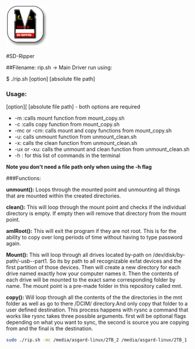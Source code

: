 
![LOGO](/src/SD-Ripper-LOGO.png "LOGO")


#SD-Ripper

##Filename: rip.sh -> Main Driver
run using:

$  ./rip.sh [option] [absolute file path]

### Usage:

 [option][ [absolute file path] - both options are required
 * -m :calls mount function from mount_copy.sh
 * -c :calls copy function from mount_copy.sh
 * -mc or -cm: calls mount  and copy functions from mount_copy.sh
 * -u: calls unmount function from unmount_clean.sh
 * -x: calls the clean function from unmount_clean.sh
 * -ux or -xu: calls the unmount and clean function from unmount_clean.sh
 * -h : for this list of commands in the terminal

 **Note you don't need a file path only when using the -h flag**

###Functions:

**unmount():**
 Loops through the mounted point and unmounting all things that are mounted
 within the created directories.

**clean():**
 This will loop through the mount point and checks
 if the individual directory is empty. If empty then will remove that directory from
 the mount point.  

**amIRoot():**
This will exit the program if they are not root. This is for the ability to
copy over long periods of time without having to type password again.

**Mount():**
This will loop through all drives located by-path on /dev/disk/by-path/*-usb-*-part1.
So its by path to all recognizable exfat devices and the first partition of those
devices. Then will create a new directory for each drive named exactly how your
computer names it. Then the contents of each drive will be mounted to the exact same
corresponding folder by name. The mount point is a pre-made folder in this repository
called mnt.

**copy():**
Will loop through all the contents of the the directories in the mnt folder as
well as go to there /DCIM/ directory.And only copy that folder to a user defined
destination.  This process happens with rysnc a command that works like rysnc
takes three possible arguments. first will be optional flags depending on what
you  want to sync, the second is source you are copying from and the final is
the destination.

```sh
sudo ./rip.sh -mc /media/asgard-linux/2TB_2 /media/asgard-linux/2TB_1
```
